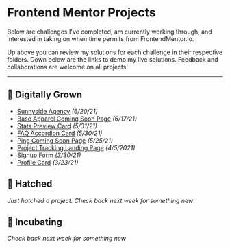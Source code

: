 # Frontend Mentor Projects
Below are challenges I've completed, am currently working through, and interested in taking on when time permits from FrontendMentor.io. 

Up above you can review my solutions for each challenge in their respective folders. Down below are the links to demo my live solutions. Feedback and collaborations are welcome on all projects!

---

## 🐔 Digitally Grown
- [Sunnyside Agency](https://shegeeks.github.io/Frontend-Mentor-Projects/sunnyside-agency/) *(6/20/21)*
- [Base Apparel Coming Soon Page](https://shegeeks.github.io/Frontend-Mentor-Projects/base-apparel/) *(6/17/21)*
- [Stats Preview Card](https://shegeeks.github.io/Frontend-Mentor-Projects/stats-preview-card/) *(5/31/21)*
- [FAQ Accordion Card](https://shegeeks.github.io/Frontend-Mentor-Projects/faq-accordion-card/) *(5/30/21)*
- [Ping Coming Soon Page](https://shegeeks.github.io/Frontend-Mentor-Projects/ping-coming-soon-page) *(5/25/21)*
- [Project Tracking Landing Page](https://shegeeks.github.io/Frontend-Mentor-Projects/project-tracking-component/) *(4/5/2021)*
- [Signup Form](https://shegeeks.github.io/Frontend-Mentor-Projects/Signup%20Form/) *(3/30/21)*
- [Profile Card](https://shegeeks.github.io/Frontend-Mentor-Projects/Profile%20Card/) *(3/23/21)*

## 🐣 Hatched
*Just hatched a project. Check back next week for something new*

## 🥚 Incubating
*Check back next week for something new*